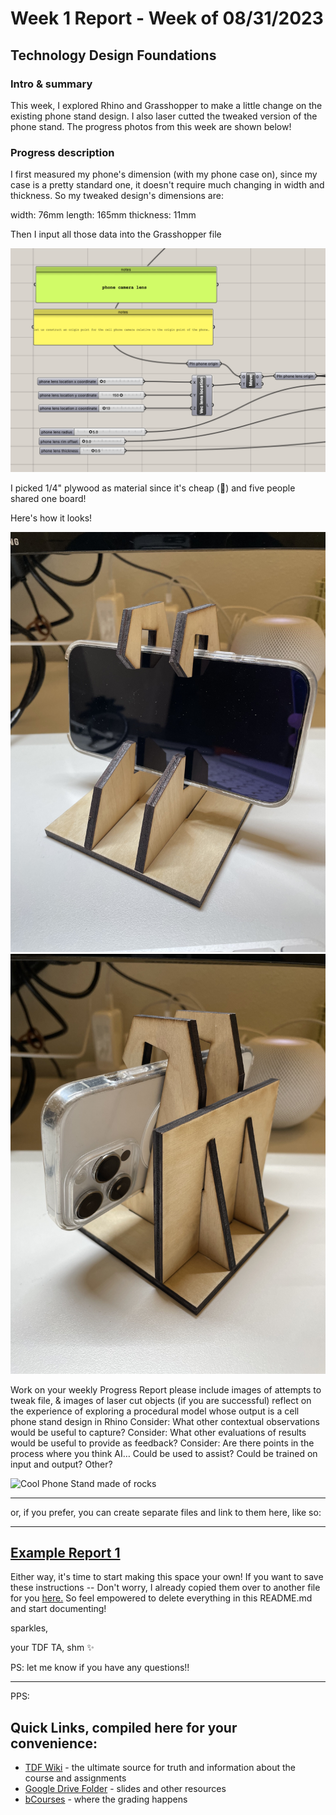 # Week 1 Report - Week of 08/31/2023
## Technology Design Foundations  


### Intro & summary

This week, I explored Rhino and Grasshopper to make a little change on the existing phone stand design. I also laser cutted the tweaked version of the phone stand.
The progress photos from this week are shown below!
  


### Progress description

I first measured my phone's dimension (with my phone case on), since my case is a pretty standard one, it doesn't require much changing in width and thickness.
So my tweaked design's dimensions are:

width: 76mm
length: 165mm
thickness: 11mm



Then I input all those data into the Grasshopper file

![Grasshopperphonedimension](weekly-reports/phonedimension.png)

I picked 1/4" plywood as material since it's cheap (🫢) and five people shared one board!


Here's how it looks!

![phonestand](weekly-reports/frontview.jpg)
![phonestand](weekly-reports/backview.jpg)



Work on your weekly Progress Report
please include images of attempts to tweak file, & images of laser cut objects (if you are successful)
reflect on the experience of exploring a procedural model whose output is a cell phone stand design in Rhino
Consider: What other contextual observations would be useful to capture?
Consider: What other evaluations of results would be useful to provide as feedback?
Consider: Are there points in the process where you think AI…
Could be used to assist?
Could be trained on input and output?
Other?




<img width="200" alt="Cool Phone Stand made of rocks" src="https://github.com/s-almeda/tdf-template-repo/assets/21287693/bc2f1864-af5a-456d-9a71-e1d80d51190c">

---

or, if you prefer, you can create separate files and link to them here, like so:

---
[Example Report 1](weekly-reports/example-report-1.md)
---

Either way, it's time to start making this space your own! If you want to save these instructions -- Don't worry, I already copied them over to another file for you [here.](welcomeREADME.md) So feel empowered to delete everything in this README.md and start documenting! 

sparkles,

your TDF TA, shm :sparkles:

PS: let me know if you have any questions!!

--- 
PPS: 
## Quick Links, compiled here for your convenience: ##

- [TDF Wiki](https://github.com/Berkeley-MDes/desinv-202/wiki) - the ultimate source for truth and information about the course and assignments
- [Google Drive Folder](https://drive.google.com/drive/folders/1OjFgu4llHn-2WayQFVWRKFyOkQ_WaQRx?usp=drive_link) - slides and other resources
- [bCourses](https://bcourses.berkeley.edu/courses/1528355) - where the grading happens


